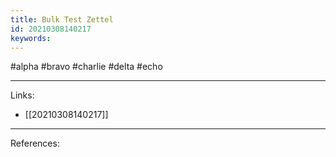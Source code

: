 ```yaml
---
title: Bulk Test Zettel
id: 20210308140217
keywords:
---
```

#alpha #bravo #charlie #delta #echo

---
Links:

- [[20210308140217]]

---
References:
